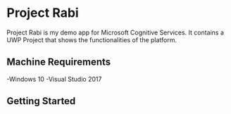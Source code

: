 # Project Rabi
Project Rabi is my demo app for Microsoft Cognitive Services. It contains a UWP Project that shows the functionalities of the platform.

## Machine Requirements
-Windows 10
-Visual Studio 2017

## Getting Started
